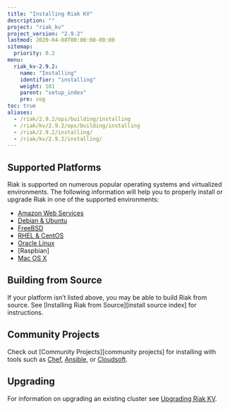 ```yaml
---
title: "Installing Riak KV"
description: ""
project: "riak_kv"
project_version: "2.9.2"
lastmod: 2020-04-08T00:00:00-00:00
sitemap:
  priority: 0.2
menu:
  riak_kv-2.9.2:
    name: "Installing"
    identifier: "installing"
    weight: 101
    parent: "setup_index"
    pre: cog
toc: true
aliases:
  - /riak/2.9.2/ops/building/installing
  - /riak/kv/2.9.2/ops/building/installing
  - /riak/2.9.2/installing/
  - /riak/kv/2.9.2/installing/
---
```


[install mac osx]: {{<baseurl>}}riak/kv/2.9.2/setup/installing/mac-osx
[install aws]: {{<baseurl>}}riak/kv/2.9.2/setup/installing/amazon-web-services
[install debian & ubuntu]: {{<baseurl>}}riak/kv/2.9.2/setup/installing/debian-ubuntu
[install freebsd]: {{<baseurl>}}riak/kv/2.9.2/setup/installing/freebsd
[install oracle linux]: {{<baseurl>}}riak/kv/2.9.2/setup/installing/oracle-linux
[install rhel & centos]: {{<baseurl>}}riak/kv/2.9.2/setup/installing/rhel-centos
[upgrade index]: {{<baseurl>}}riak/kv/2.9.2/setup/upgrading

## Supported Platforms

Riak is supported on numerous popular operating systems and virtualized
environments. The following information will help you to
properly install or upgrade Riak in one of the supported environments:

  * [Amazon Web Services][install aws]
  * [Debian & Ubuntu][install debian & ubuntu]
  * [FreeBSD][install freebsd]
  * [RHEL & CentOS][install rhel & centos]
  * [Oracle Linux][install oracle linux]
  * [Raspbian]
  * [Mac OS X][install mac osx]
## Building from Source

If your platform isn’t listed above, you may be able to build Riak from source. See [Installing Riak from Source][install source index] for instructions.

## Community Projects

Check out [Community Projects][community projects] for installing with tools such as [Chef](https://www.chef.io/chef/), [Ansible](http://www.ansible.com/), or [Cloudsoft](http://www.cloudsoftcorp.com/).

## Upgrading

For information on upgrading an existing cluster see [Upgrading Riak KV][upgrade index].
